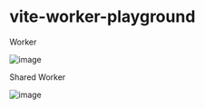 # vite-worker-playground

Worker

![image](https://github.com/ihch/vite-worker-playground/assets/18340344/302ee94b-16fa-458d-a167-a48f22c5e0e0)

Shared Worker

![image](https://github.com/ihch/vite-worker-playground/assets/18340344/6b9c5ce8-86a9-4600-9f0f-38304fed7917)
